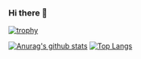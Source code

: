 ### Hi there 👋


[![trophy](https://github-profile-trophy.vercel.app/?username=FUJITOSHION)](https://github.com/FUJITOSHION/github-profile-trophy)


[![Anurag's github stats](https://github-readme-stats.vercel.app/api?username=FUJITOSHION)](https://github.com/anuraghazra/github-readme-stats)
[![Top Langs](https://github-readme-stats.vercel.app/api/top-langs/?username=FUJITOSHION&hide=jupyter%20notebook)](https://github.com/anuraghazra/github-readme-stats)



<!--
**FUJITOSHION/FUJITOSHION** is a ✨ _special_ ✨ repository because its `README.md` (this file) appears on your GitHub profile.

Here are some ideas to get you started:

- 🔭 I’m currently working on ...
- 🌱 I’m currently learning ...
- 👯 I’m looking to collaborate on ...
- 🤔 I’m looking for help with ...
- 💬 Ask me about ...
- 📫 How to reach me: ...
- 😄 Pronouns: ...
- ⚡ Fun fact: ...
-->
